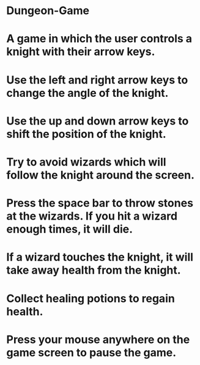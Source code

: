 # Dungeon-Game
# A game in which the user controls a knight with their arrow keys.
# Use the left and right arrow keys to change the angle of the knight.
# Use the up and down arrow keys to shift the position of the knight.
# Try to avoid wizards which will follow the knight around the screen.
# Press the space bar to throw stones at the wizards.  If you hit a wizard enough times, it will die.
# If a wizard touches the knight, it will take away health from the knight.
# Collect healing potions to regain health.
# Press your mouse anywhere on the game screen to pause the game.
